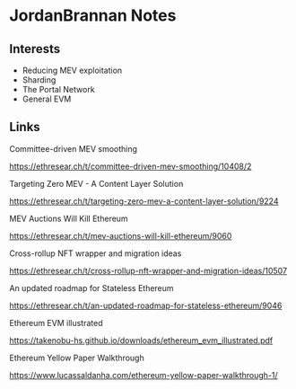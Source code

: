 # JordanBrannan Notes

## Interests

- Reducing MEV exploitation
- Sharding
- The Portal Network
- General EVM

## Links

Committee-driven MEV smoothing

https://ethresear.ch/t/committee-driven-mev-smoothing/10408/2


Targeting Zero MEV - A Content Layer Solution

https://ethresear.ch/t/targeting-zero-mev-a-content-layer-solution/9224


MEV Auctions Will Kill Ethereum

https://ethresear.ch/t/mev-auctions-will-kill-ethereum/9060


Cross-rollup NFT wrapper and migration ideas

https://ethresear.ch/t/cross-rollup-nft-wrapper-and-migration-ideas/10507


An updated roadmap for Stateless Ethereum

https://ethresear.ch/t/an-updated-roadmap-for-stateless-ethereum/9046


Ethereum EVM illustrated

https://takenobu-hs.github.io/downloads/ethereum_evm_illustrated.pdf


Ethereum Yellow Paper Walkthrough

https://www.lucassaldanha.com/ethereum-yellow-paper-walkthrough-1/
